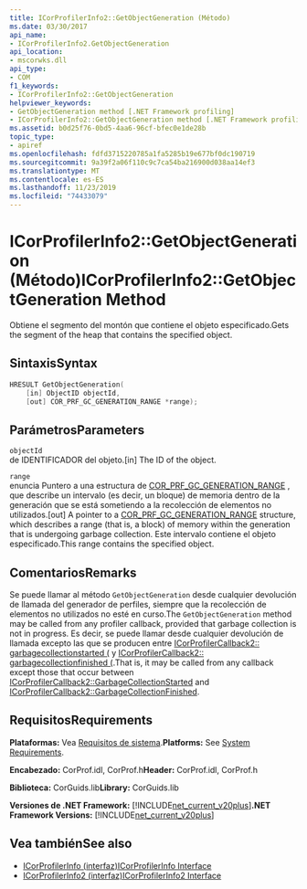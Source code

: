 ```yaml
---
title: ICorProfilerInfo2::GetObjectGeneration (Método)
ms.date: 03/30/2017
api_name:
- ICorProfilerInfo2.GetObjectGeneration
api_location:
- mscorwks.dll
api_type:
- COM
f1_keywords:
- ICorProfilerInfo2::GetObjectGeneration
helpviewer_keywords:
- GetObjectGeneration method [.NET Framework profiling]
- ICorProfilerInfo2::GetObjectGeneration method [.NET Framework profiling]
ms.assetid: b0d25f76-0bd5-4aa6-96cf-bfec0e1de28b
topic_type:
- apiref
ms.openlocfilehash: fdfd3715220785a1fa5285b19e677bf0dc190719
ms.sourcegitcommit: 9a39f2a06f110c9c7ca54ba216900d038aa14ef3
ms.translationtype: MT
ms.contentlocale: es-ES
ms.lasthandoff: 11/23/2019
ms.locfileid: "74433079"
---
```

# <a name="icorprofilerinfo2getobjectgeneration-method"></a><span data-ttu-id="a53b0-102">ICorProfilerInfo2::GetObjectGeneration (Método)</span><span class="sxs-lookup"><span data-stu-id="a53b0-102">ICorProfilerInfo2::GetObjectGeneration Method</span></span>
<span data-ttu-id="a53b0-103">Obtiene el segmento del montón que contiene el objeto especificado.</span><span class="sxs-lookup"><span data-stu-id="a53b0-103">Gets the segment of the heap that contains the specified object.</span></span>  
  
## <a name="syntax"></a><span data-ttu-id="a53b0-104">Sintaxis</span><span class="sxs-lookup"><span data-stu-id="a53b0-104">Syntax</span></span>  
  
```cpp  
HRESULT GetObjectGeneration(  
    [in] ObjectID objectId,  
    [out] COR_PRF_GC_GENERATION_RANGE *range);  
```  
  
## <a name="parameters"></a><span data-ttu-id="a53b0-105">Parámetros</span><span class="sxs-lookup"><span data-stu-id="a53b0-105">Parameters</span></span>  
 `objectId`  
 <span data-ttu-id="a53b0-106">de IDENTIFICADOR del objeto.</span><span class="sxs-lookup"><span data-stu-id="a53b0-106">[in] The ID of the object.</span></span>  
  
 `range`  
 <span data-ttu-id="a53b0-107">enuncia Puntero a una estructura de [COR_PRF_GC_GENERATION_RANGE](../../../../docs/framework/unmanaged-api/profiling/cor-prf-gc-generation-range-structure.md) , que describe un intervalo (es decir, un bloque) de memoria dentro de la generación que se está sometiendo a la recolección de elementos no utilizados.</span><span class="sxs-lookup"><span data-stu-id="a53b0-107">[out] A pointer to a [COR_PRF_GC_GENERATION_RANGE](../../../../docs/framework/unmanaged-api/profiling/cor-prf-gc-generation-range-structure.md) structure, which describes a range (that is, a block) of memory within the generation that is undergoing garbage collection.</span></span> <span data-ttu-id="a53b0-108">Este intervalo contiene el objeto especificado.</span><span class="sxs-lookup"><span data-stu-id="a53b0-108">This range contains the specified object.</span></span>  
  
## <a name="remarks"></a><span data-ttu-id="a53b0-109">Comentarios</span><span class="sxs-lookup"><span data-stu-id="a53b0-109">Remarks</span></span>  
 <span data-ttu-id="a53b0-110">Se puede llamar al método `GetObjectGeneration` desde cualquier devolución de llamada del generador de perfiles, siempre que la recolección de elementos no utilizados no esté en curso.</span><span class="sxs-lookup"><span data-stu-id="a53b0-110">The `GetObjectGeneration` method may be called from any profiler callback, provided that garbage collection is not in progress.</span></span> <span data-ttu-id="a53b0-111">Es decir, se puede llamar desde cualquier devolución de llamada excepto las que se producen entre [ICorProfilerCallback2:: garbagecollectionstarted (](../../../../docs/framework/unmanaged-api/profiling/icorprofilercallback2-garbagecollectionstarted-method.md) y [ICorProfilerCallback2:: garbagecollectionfinished (](../../../../docs/framework/unmanaged-api/profiling/icorprofilercallback2-garbagecollectionfinished-method.md).</span><span class="sxs-lookup"><span data-stu-id="a53b0-111">That is, it may be called from any callback except those that occur between [ICorProfilerCallback2::GarbageCollectionStarted](../../../../docs/framework/unmanaged-api/profiling/icorprofilercallback2-garbagecollectionstarted-method.md) and [ICorProfilerCallback2::GarbageCollectionFinished](../../../../docs/framework/unmanaged-api/profiling/icorprofilercallback2-garbagecollectionfinished-method.md).</span></span>  
  
## <a name="requirements"></a><span data-ttu-id="a53b0-112">Requisitos</span><span class="sxs-lookup"><span data-stu-id="a53b0-112">Requirements</span></span>  
 <span data-ttu-id="a53b0-113">**Plataformas:** Vea [Requisitos de sistema](../../../../docs/framework/get-started/system-requirements.md).</span><span class="sxs-lookup"><span data-stu-id="a53b0-113">**Platforms:** See [System Requirements](../../../../docs/framework/get-started/system-requirements.md).</span></span>  
  
 <span data-ttu-id="a53b0-114">**Encabezado:** CorProf.idl, CorProf.h</span><span class="sxs-lookup"><span data-stu-id="a53b0-114">**Header:** CorProf.idl, CorProf.h</span></span>  
  
 <span data-ttu-id="a53b0-115">**Biblioteca:** CorGuids.lib</span><span class="sxs-lookup"><span data-stu-id="a53b0-115">**Library:** CorGuids.lib</span></span>  
  
 <span data-ttu-id="a53b0-116">**Versiones de .NET Framework:** [!INCLUDE[net_current_v20plus](../../../../includes/net-current-v20plus-md.md)]</span><span class="sxs-lookup"><span data-stu-id="a53b0-116">**.NET Framework Versions:** [!INCLUDE[net_current_v20plus](../../../../includes/net-current-v20plus-md.md)]</span></span>  
  
## <a name="see-also"></a><span data-ttu-id="a53b0-117">Vea también</span><span class="sxs-lookup"><span data-stu-id="a53b0-117">See also</span></span>

- [<span data-ttu-id="a53b0-118">ICorProfilerInfo (interfaz)</span><span class="sxs-lookup"><span data-stu-id="a53b0-118">ICorProfilerInfo Interface</span></span>](../../../../docs/framework/unmanaged-api/profiling/icorprofilerinfo-interface.md)
- [<span data-ttu-id="a53b0-119">ICorProfilerInfo2 (interfaz)</span><span class="sxs-lookup"><span data-stu-id="a53b0-119">ICorProfilerInfo2 Interface</span></span>](../../../../docs/framework/unmanaged-api/profiling/icorprofilerinfo2-interface.md)
